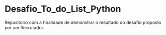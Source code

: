 # Desafio_To_do_List_Python
Repositorio com a finalidade de demonstrar o resultado do desafio proposto por um Recrutador.
